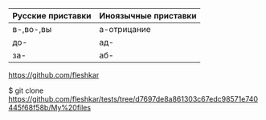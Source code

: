 | Русские приставки | Иноязычные приставки |
| ----------------- | -------------------- |
| в-,во-,вы | а-отрицание |
| до- | ад- |
| за- | аб- |

https://github.com/fleshkar

$ git clone https://github.com/fleshkar/tests/tree/d7697de8a861303c67edc98571e740445f68f58b/My%20files 
